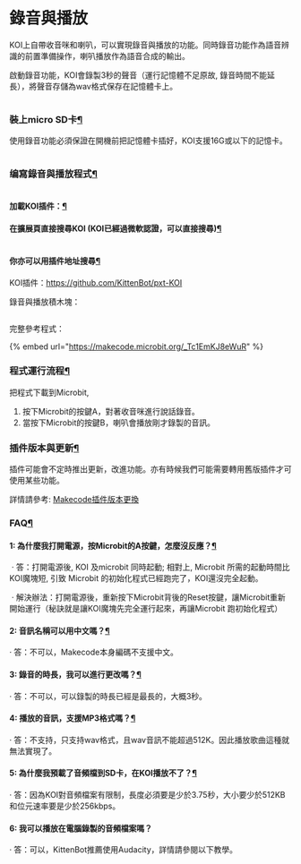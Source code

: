 # 錄音與播放

KOI上自帶收音咪和喇叭，可以實現錄音與播放的功能。同時錄音功能作為語音辨識的前置準備操作，喇叭播放作為語音合成的輸出。

啟動錄音功能，KOI會錄製3秒的聲音（運行記憶體不足原故, 錄音時間不能延長），將聲音存儲為wav格式保存在記憶體卡上。

<figure><img src="https://kittenbothk.readthedocs.io/en/latest/_images/013.png" alt=""><figcaption></figcaption></figure>

### 裝上micro SD卡[¶](broken-reference)

使用錄音功能必須保證在開機前把記憶體卡插好，KOI支援16G或以下的記憶卡。

<figure><img src="https://kittenbothk.readthedocs.io/en/latest/_images/02-12.png" alt=""><figcaption></figcaption></figure>

### 编寫錄音與播放程式[¶](broken-reference)

<figure><img src="https://kittenbothk.readthedocs.io/en/latest/_images/mcbanner.png" alt=""><figcaption></figcaption></figure>

#### 加載KOI插件：[¶](broken-reference)

#### 在擴展頁直接搜尋KOI (KOI已經過微軟認證，可以直接搜尋)[¶](broken-reference)

<figure><img src="https://kittenbothk.readthedocs.io/en/latest/_images/koi_search.png" alt=""><figcaption></figcaption></figure>

#### 你亦可以用插件地址搜尋[¶](broken-reference)

KOI插件：https://github.com/KittenBot/pxt-KOI

錄音與播放積木塊：

<figure><img src="https://kittenbothk.readthedocs.io/en/latest/_images/041.png" alt=""><figcaption></figcaption></figure>

完整參考程式：

{% embed url="https://makecode.microbit.org/_Tc1EmKJ8eWuR" %}

### 程式運行流程[¶](broken-reference)

把程式下載到Microbit,

1. 按下Microbit的按鍵A，對著收音咪進行說話錄音。
2. 當按下Microbit的按鍵B，喇叭會播放剛才錄製的音訊。

### 插件版本與更新[¶](broken-reference)

插件可能會不定時推出更新，改進功能。亦有時候我們可能需要轉用舊版插件才可使用某些功能。

詳情請參考: [Makecode插件版本更換](../../../ge-bian-cheng-ping-tai-jie-shao/makecode/makecodeextupdate.md)

### FAQ[¶](broken-reference)

#### 1: 為什麼我打開電源，按Microbit的A按鍵，怎麼沒反應？[¶](broken-reference)

​ · 答：打開電源後, KOI 及microbit 同時起動; 相對上, Microbit 所需的起動時間比KOI魔塊短, 引致 Microbit 的初始化程式已經跑完了，KOI還沒完全起動。

​ · 解決辦法：打開電源後，重新按下Microbit背後的Reset按鍵，讓Microbit重新開始運行（秘訣就是讓KOI魔塊先完全運行起來，再讓Microbit 跑初始化程式）

#### 2: 音訊名稱可以用中文嗎？[¶](broken-reference)

· 答：不可以，Makecode本身編碼不支援中文。

#### 3: 錄音的時長，我可以進行更改嗎？[¶](broken-reference)

· 答：不可以，可以錄製的時長已經是最長的，大概3秒。

#### 4: 播放的音訊，支援MP3格式嗎？[¶](broken-reference)

· 答：不支持，只支持wav格式，且wav音訊不能超過512K。因此播放歌曲這種就無法實現了。

#### 5: 為什麼我預載了音頻檔到SD卡，在KOI播放不了？[¶](broken-reference)

· 答：因為KOI對音頻檔案有限制，長度必須要是少於3.75秒，大小要少於512KB和位元速率要是少於256kbps。

#### 6: 我可以播放在電腦錄製的音頻檔案嗎？

· 答：可以，KittenBot推薦使用Audacity，詳情請參閱以下教學。
